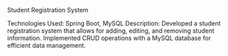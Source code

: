 Student Registration System

Technologies Used: Spring Boot, MySQL
Description: Developed a student registration system that allows for adding, editing, and removing student information. Implemented CRUD operations with a MySQL database for efficient data management.
